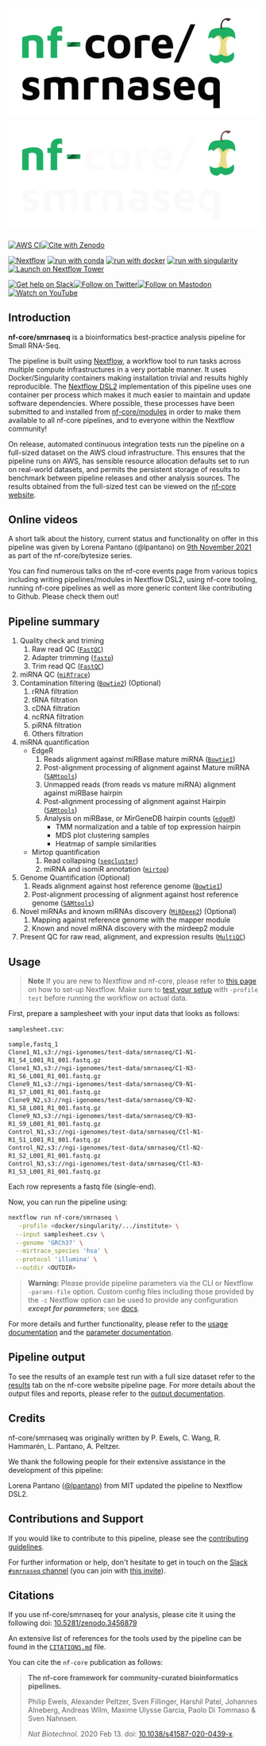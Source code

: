 # ![nf-core/smrnaseq](docs/images/nf-core-smrnaseq_logo_light.png#gh-light-mode-only) ![nf-core/smrnaseq](docs/images/nf-core-smrnaseq_logo_dark.png#gh-dark-mode-only)

[![AWS CI](https://img.shields.io/badge/CI%20tests-full%20size-FF9900?labelColor=000000&logo=Amazon%20AWS)](https://nf-co.re/smrnaseq/results)[![Cite with Zenodo](http://img.shields.io/badge/DOI-10.5281/zenodo.3456879-1073c8?labelColor=000000)](https://doi.org/10.5281/zenodo.3456879)

[![Nextflow](https://img.shields.io/badge/nextflow%20DSL2-%E2%89%A523.04.0-23aa62.svg)](https://www.nextflow.io/)
[![run with conda](http://img.shields.io/badge/run%20with-conda-3EB049?labelColor=000000&logo=anaconda)](https://docs.conda.io/en/latest/)
[![run with docker](https://img.shields.io/badge/run%20with-docker-0db7ed?labelColor=000000&logo=docker)](https://www.docker.com/)
[![run with singularity](https://img.shields.io/badge/run%20with-singularity-1d355c.svg?labelColor=000000)](https://sylabs.io/docs/)
[![Launch on Nextflow Tower](https://img.shields.io/badge/Launch%20%F0%9F%9A%80-Nextflow%20Tower-%234256e7)](https://tower.nf/launch?pipeline=https://github.com/nf-core/smrnaseq)

[![Get help on Slack](http://img.shields.io/badge/slack-nf--core%20%23smrnaseq-4A154B?labelColor=000000&logo=slack)](https://nfcore.slack.com/channels/smrnaseq)[![Follow on Twitter](http://img.shields.io/badge/twitter-%40nf__core-1DA1F2?labelColor=000000&logo=twitter)](https://twitter.com/nf_core)[![Follow on Mastodon](https://img.shields.io/badge/mastodon-nf__core-6364ff?labelColor=FFFFFF&logo=mastodon)](https://mstdn.science/@nf_core)[![Watch on YouTube](http://img.shields.io/badge/youtube-nf--core-FF0000?labelColor=000000&logo=youtube)](https://www.youtube.com/c/nf-core)

## Introduction

**nf-core/smrnaseq** is a bioinformatics best-practice analysis pipeline for Small RNA-Seq.

The pipeline is built using [Nextflow](https://www.nextflow.io), a workflow tool to run tasks across multiple compute infrastructures in a very portable manner. It uses Docker/Singularity containers making installation trivial and results highly reproducible. The [Nextflow DSL2](https://www.nextflow.io/docs/latest/dsl2.html) implementation of this pipeline uses one container per process which makes it much easier to maintain and update software dependencies. Where possible, these processes have been submitted to and installed from [nf-core/modules](https://github.com/nf-core/modules) in order to make them available to all nf-core pipelines, and to everyone within the Nextflow community!

On release, automated continuous integration tests run the pipeline on a full-sized dataset on the AWS cloud infrastructure. This ensures that the pipeline runs on AWS, has sensible resource allocation defaults set to run on real-world datasets, and permits the persistent storage of results to benchmark between pipeline releases and other analysis sources. The results obtained from the full-sized test can be viewed on the [nf-core website](https://nf-co.re/smrnaseq/results).

## Online videos

A short talk about the history, current status and functionality on offer in this pipeline was given by Lorena Pantano (@lpantano) on [9th November 2021](https://youtu.be/4YLQ2VwpCJE) as part of the nf-core/bytesize series.

You can find numerous talks on the nf-core events page from various topics including writing pipelines/modules in Nextflow DSL2, using nf-core tooling, running nf-core pipelines as well as more generic content like contributing to Github. Please check them out!

## Pipeline summary

1. Quality check and triming
    1. Raw read QC ([`FastQC`](https://www.bioinformatics.babraham.ac.uk/projects/fastqc/))
    2. Adapter trimming ([`fastp`](https://github.com/OpenGene/fastp))
    3. Trim read QC ([`FastQC`](https://www.bioinformatics.babraham.ac.uk/projects/fastqc/))
2. miRNA QC ([`miRTrace`](https://github.com/friedlanderlab/mirtrace))
3. Contamination filtering ([`Bowtie2`](http://bowtie-bio.sourceforge.net/bowtie2/index.shtml)) (Optional)
    1. rRNA filtration
    2. tRNA filtration
    3. cDNA filtration
    4. ncRNA filtration
    5. piRNA filtration
    6. Others filtration
4. miRNA quantification
    - EdgeR
        1. Reads alignment against miRBase mature miRNA ([`Bowtie1`](http://bowtie-bio.sourceforge.net/index.shtml))
        2. Post-alignment processing of alignment against Mature miRNA ([`SAMtools`](https://sourceforge.net/projects/samtools/files/samtools/))
        3. Unmapped reads (from reads vs mature miRNA) alignment against miRBase hairpin
        4. Post-alignment processing of alignment against Hairpin ([`SAMtools`](https://sourceforge.net/projects/samtools/files/samtools/))
        5. Analysis on miRBase, or MirGeneDB hairpin counts ([`edgeR`](https://bioconductor.org/packages/release/bioc/html/edgeR.html))
            - TMM normalization and a table of top expression hairpin
            - MDS plot clustering samples
            - Heatmap of sample similarities
    - Mirtop quantification
        1. Read collapsing  ([`seqcluster`](https://github.com/lpantano/seqcluster))
        2. miRNA and isomiR annotation ([`mirtop`](https://github.com/miRTop/mirtop))
5. Genome Quantification (Optional)
    1. Reads alignment against host reference genome ([`Bowtie1`](http://bowtie-bio.sourceforge.net/index.shtml))
    2. Post-alignment processing of alignment against host reference genome ([`SAMtools`](https://sourceforge.net/projects/samtools/files/samtools/))
6. Novel miRNAs and known miRNAs discovery ([`MiRDeep2`](https://www.mdc-berlin.de/content/mirdeep2-documentation)) (Optional)
    1. Mapping against reference genome with the mapper module
    2. Known and novel miRNA discovery with the mirdeep2 module
7. Present QC for raw read, alignment, and expression results ([`MultiQC`](http://multiqc.info/))

## Usage

> **Note**
> If you are new to Nextflow and nf-core, please refer to [this page](https://nf-co.re/docs/usage/installation) on how
> to set-up Nextflow. Make sure to [test your setup](https://nf-co.re/docs/usage/introduction#how-to-run-a-pipeline)
> with `-profile test` before running the workflow on actual data.

First, prepare a samplesheet with your input data that looks as follows:

`samplesheet.csv`:

```csv
sample,fastq_1
Clone1_N1,s3://ngi-igenomes/test-data/smrnaseq/C1-N1-R1_S4_L001_R1_001.fastq.gz
Clone1_N3,s3://ngi-igenomes/test-data/smrnaseq/C1-N3-R1_S6_L001_R1_001.fastq.gz
Clone9_N1,s3://ngi-igenomes/test-data/smrnaseq/C9-N1-R1_S7_L001_R1_001.fastq.gz
Clone9_N2,s3://ngi-igenomes/test-data/smrnaseq/C9-N2-R1_S8_L001_R1_001.fastq.gz
Clone9_N3,s3://ngi-igenomes/test-data/smrnaseq/C9-N3-R1_S9_L001_R1_001.fastq.gz
Control_N1,s3://ngi-igenomes/test-data/smrnaseq/Ctl-N1-R1_S1_L001_R1_001.fastq.gz
Control_N2,s3://ngi-igenomes/test-data/smrnaseq/Ctl-N2-R1_S2_L001_R1_001.fastq.gz
Control_N3,s3://ngi-igenomes/test-data/smrnaseq/Ctl-N3-R1_S3_L001_R1_001.fastq.gz
```

Each row represents a fastq file (single-end).

Now, you can run the pipeline using:

```bash
nextflow run nf-core/smrnaseq \
   -profile <docker/singularity/.../institute> \
  --input samplesheet.csv \
  --genome 'GRCh37' \
  --mirtrace_species 'hsa' \
  --protocol 'illumina' \
  --outdir <OUTDIR>
```

> **Warning:**
> Please provide pipeline parameters via the CLI or Nextflow `-params-file` option. Custom config files including those
> provided by the `-c` Nextflow option can be used to provide any configuration _**except for parameters**_;
> see [docs](https://nf-co.re/usage/configuration#custom-configuration-files).

For more details and further functionality, please refer to the [usage documentation](https://nf-co.re/smrnaseq/usage) and the [parameter documentation](https://nf-co.re/smrnaseq/parameters).

## Pipeline output

To see the results of an example test run with a full size dataset refer to the [results](https://nf-co.re/smrnaseq/results) tab on the nf-core website pipeline page.
For more details about the output files and reports, please refer to the
[output documentation](https://nf-co.re/smrnaseq/output).

## Credits

nf-core/smrnaseq was originally written by P. Ewels, C. Wang, R. Hammarén, L. Pantano, A. Peltzer.

We thank the following people for their extensive assistance in the development of this pipeline:

Lorena Pantano ([@lpantano](https://github.com/lpantano)) from MIT updated the pipeline to Nextflow DSL2.

## Contributions and Support

If you would like to contribute to this pipeline, please see the [contributing guidelines](.github/CONTRIBUTING.md).

For further information or help, don't hesitate to get in touch on the [Slack `#smrnaseq` channel](https://nfcore.slack.com/channels/smrnaseq) (you can join with [this invite](https://nf-co.re/join/slack)).

## Citations

If you use nf-core/smrnaseq for your analysis, please cite it using the following doi: [10.5281/zenodo.3456879](https://zenodo.org/badge/latestdoi/140590861)

An extensive list of references for the tools used by the pipeline can be found in the [`CITATIONS.md`](CITATIONS.md) file.

You can cite the `nf-core` publication as follows:

> **The nf-core framework for community-curated bioinformatics pipelines.**
>
> Philip Ewels, Alexander Peltzer, Sven Fillinger, Harshil Patel, Johannes Alneberg, Andreas Wilm, Maxime Ulysse Garcia, Paolo Di Tommaso & Sven Nahnsen.
>
> _Nat Biotechnol._ 2020 Feb 13. doi: [10.1038/s41587-020-0439-x](https://dx.doi.org/10.1038/s41587-020-0439-x).
